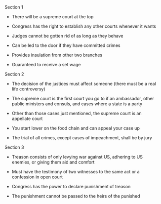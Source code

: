 Section 1

- There will be a supreme court at the top
- Congress has the right to establish any other courts whenever it wants
- Judges cannot be gotten rid of as long as they behave

- Can be led to the door if they have committed crimes
- Provides insulation from other two branches

- Guaranteed to receive a set wage

Section 2

- The decision of the justices must affect someone (there must be a real life controversy)
- The supreme court is the first court you go to if an ambassador, other public ministers and consuls, and cases where a state is a party
- Other than those cases just mentioned, the supreme court is an appellate court

- You start lower on the food chain and can appeal your case up

- The trial of all crimes, except cases of impeachment, shall be by jury

Section 3

- Treason consists of only levying war against US, adhering to US enemies, or giving them aid and comfort
- Must have the testimony of two witnesses to the same act or a confession in open court
- Congress has the power to declare punishment of treason

- The punishment cannot be passed to the heirs of the punished